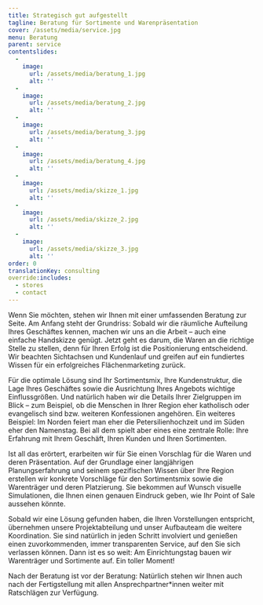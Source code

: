 ```yaml
---
title: Strategisch gut aufgestellt
tagline: Beratung für Sortimente und Warenpräsentation
cover: /assets/media/service.jpg
menu: Beratung
parent: service
contentslides:
  -
    image:
      url: /assets/media/beratung_1.jpg
      alt: ''
  -
    image:
      url: /assets/media/beratung_2.jpg
      alt: ''
  -
    image:
      url: /assets/media/beratung_3.jpg
      alt: ''
  -
    image:
      url: /assets/media/beratung_4.jpg
      alt: ''
  -
    image:
      url: /assets/media/skizze_1.jpg
      alt: ''
  -
    image:
      url: /assets/media/skizze_2.jpg
      alt: ''
  -
    image:
      url: /assets/media/skizze_3.jpg
      alt: ''
order: 0
translationKey: consulting
override:includes:
  - stores
  - contact
---
```

Wenn Sie möchten, stehen wir Ihnen mit einer umfassenden Beratung zur Seite. Am Anfang steht der Grundriss: Sobald wir die räumliche Aufteilung Ihres Geschäftes kennen, machen wir uns an die Arbeit – auch eine einfache Handskizze genügt. Jetzt geht es darum, die Waren an die richtige Stelle zu stellen, denn für Ihren Erfolg ist die Positionierung entscheidend. Wir beachten Sichtachsen und Kundenlauf und greifen auf ein fundiertes Wissen für ein erfolgreiches Flächenmarketing zurück. 

Für die optimale Lösung sind Ihr Sortimentsmix, Ihre Kundenstruktur, die Lage Ihres Geschäftes sowie die Ausrichtung Ihres Angebots wichtige Einflussgrößen. Und natürlich haben wir die Details Ihrer Zielgruppen im Blick – zum Beispiel, ob die Menschen in Ihrer Region eher katholisch oder evangelisch sind bzw. weiteren Konfessionen angehören. Ein weiteres Beispiel: Im Norden feiert man eher die Petersilienhochzeit und im Süden eher den Namenstag. Bei all dem spielt aber eines eine zentrale Rolle: Ihre Erfahrung mit Ihrem Geschäft, Ihren Kunden und Ihren Sortimenten. 

Ist all das erörtert, erarbeiten wir für Sie einen Vorschlag für die Waren und deren Präsentation. Auf der Grundlage einer langjährigen Planungserfahrung und seinem spezifischen Wissen über Ihre Region erstellen wir konkrete Vorschläge für den Sortimentsmix sowie die Warenträger und deren Platzierung. Sie bekommen auf Wunsch visuelle Simulationen, die Ihnen einen genauen Eindruck geben, wie Ihr Point of Sale aussehen könnte.

Sobald wir eine Lösung gefunden haben, die Ihren Vorstellungen entspricht, übernehmen unsere Projektabteilung und unser Aufbauteam die weitere Koordination. Sie sind natürlich in jeden Schritt involviert und genießen einen zuvorkommenden, immer transparenten Service, auf den Sie sich verlassen können. Dann ist es so weit: Am Einrichtungstag bauen wir Warenträger und Sortimente auf. Ein toller Moment!

Nach der Beratung ist vor der Beratung: Natürlich stehen wir Ihnen auch nach der Fertigstellung mit allen Ansprechpartner*innen weiter mit Ratschlägen zur Verfügung.
